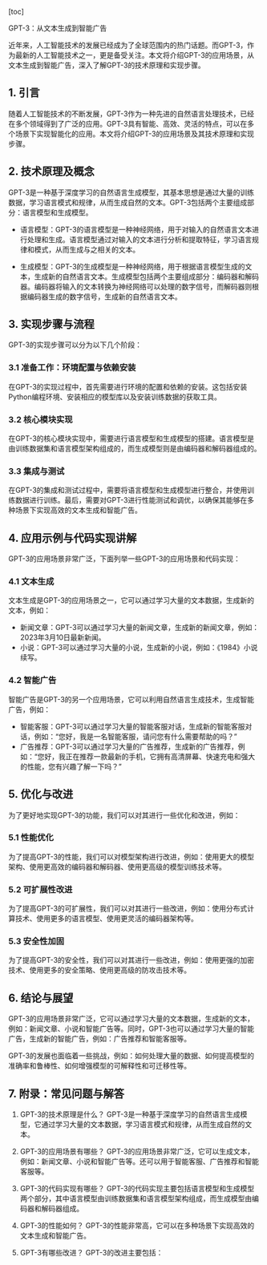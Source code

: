 
[toc]                    
                
                
GPT-3：从文本生成到智能广告

近年来，人工智能技术的发展已经成为了全球范围内的热门话题。而GPT-3，作为最新的人工智能技术之一，更是备受关注。本文将介绍GPT-3的应用场景，从文本生成到智能广告，深入了解GPT-3的技术原理和实现步骤。

## 1. 引言

随着人工智能技术的不断发展，GPT-3作为一种先进的自然语言处理技术，已经在多个领域得到了广泛的应用。GPT-3具有智能、高效、灵活的特点，可以在多个场景下实现智能化的应用。本文将介绍GPT-3的应用场景及其技术原理和实现步骤。

## 2. 技术原理及概念

GPT-3是一种基于深度学习的自然语言生成模型，其基本思想是通过大量的训练数据，学习语言模式和规律，从而生成自然的文本。GPT-3包括两个主要组成部分：语言模型和生成模型。

- 语言模型：GPT-3的语言模型是一种神经网络，用于对输入的自然语言文本进行处理和生成。语言模型通过对输入的文本进行分析和提取特征，学习语言规律和模式，从而生成与之相关的文本。

- 生成模型：GPT-3的生成模型是一种神经网络，用于根据语言模型生成的文本，生成新的自然语言文本。生成模型包括两个主要组成部分：编码器和解码器。编码器将输入的文本转换为神经网络可以处理的数字信号，而解码器则根据编码器生成的数字信号，生成新的自然语言文本。

## 3. 实现步骤与流程

GPT-3的实现步骤可以分为以下几个阶段：

### 3.1 准备工作：环境配置与依赖安装

在GPT-3的实现过程中，首先需要进行环境的配置和依赖的安装。这包括安装Python编程环境、安装相应的模型库以及安装训练数据的获取工具。

### 3.2 核心模块实现

在GPT-3的核心模块实现中，需要进行语言模型和生成模型的搭建。语言模型是由训练数据集和语言模型架构组成的，而生成模型则是由编码器和解码器组成的。

### 3.3 集成与测试

在GPT-3的集成和测试过程中，需要将语言模型和生成模型进行整合，并使用训练数据进行训练。最后，需要对GPT-3进行性能测试和调优，以确保其能够在多种场景下实现高效的文本生成和智能广告。

## 4. 应用示例与代码实现讲解

GPT-3的应用场景非常广泛，下面列举一些GPT-3的应用场景和代码实现：

### 4.1 文本生成

文本生成是GPT-3的应用场景之一，它可以通过学习大量的文本数据，生成新的文本，例如：

- 新闻文章：GPT-3可以通过学习大量的新闻文章，生成新的新闻文章，例如：2023年3月10日最新新闻。
- 小说：GPT-3可以通过学习大量的小说，生成新的小说，例如：《1984》小说续写。

### 4.2 智能广告

智能广告是GPT-3的另一个应用场景，它可以利用自然语言生成技术，生成智能广告，例如：

- 智能客服：GPT-3可以通过学习大量的智能客服对话，生成新的智能客服对话，例如：“您好，我是一名智能客服，请问您有什么需要帮助的吗？”
- 广告推荐：GPT-3可以通过学习大量的广告推荐，生成新的广告推荐，例如：“您好，我正在推荐一款最新的手机，它拥有高清屏幕、快速充电和强大的性能，您有兴趣了解一下吗？”

## 5. 优化与改进

为了更好地实现GPT-3的功能，我们可以对其进行一些优化和改进，例如：

### 5.1 性能优化

为了提高GPT-3的性能，我们可以对模型架构进行改进，例如：使用更大的模型架构、使用更高效的编码器和解码器、使用更高级的模型训练技术等。

### 5.2 可扩展性改进

为了提高GPT-3的可扩展性，我们可以对其进行一些改进，例如：使用分布式计算技术、使用更多的语言模型、使用更灵活的编码器架构等。

### 5.3 安全性加固

为了提高GPT-3的安全性，我们可以对其进行一些改进，例如：使用更强的加密技术、使用更多的安全策略、使用更高级的防攻击技术等。

## 6. 结论与展望

GPT-3的应用场景非常广泛，它可以通过学习大量的文本数据，生成新的文本，例如：新闻文章、小说和智能广告等。同时，GPT-3也可以通过学习大量的智能广告，生成新的智能广告，例如：广告推荐和智能客服等。

GPT-3的发展也面临着一些挑战，例如：如何处理大量的数据、如何提高模型的准确率和鲁棒性、如何增强模型的可解释性和可迁移性等。

## 7. 附录：常见问题与解答

1. GPT-3的技术原理是什么？
GPT-3是一种基于深度学习的自然语言生成模型，它通过学习大量的文本数据，学习语言模式和规律，从而生成自然的文本。

2. GPT-3的应用场景有哪些？
GPT-3的应用场景非常广泛，它可以生成文本，例如：新闻文章、小说和智能广告等。还可以用于智能客服、广告推荐和智能客服等。

3. GPT-3的代码实现有哪些？
GPT-3的代码实现主要包括语言模型和生成模型两个部分，其中语言模型由训练数据集和语言模型架构组成，而生成模型由编码器和解码器组成。

4. GPT-3的性能如何？
GPT-3的性能非常高，它可以在多种场景下实现高效的文本生成和智能广告。

5. GPT-3有哪些改进？
GPT-3的改进主要包括：

